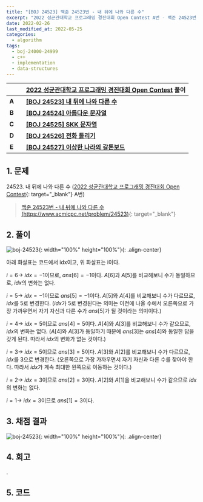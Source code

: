 ```yaml
---
title: "[BOJ 24523] 백준 24523번 - 내 뒤에 나와 다른 수"
excerpt: "2022 성균관대학교 프로그래밍 경진대회 Open Contest A번 - 백준 24523번 내 뒤에 나와 다른 수 풀이"
date: 2022-02-26
last_modified_at: 2022-05-25
categories:
  - algorithm
tags:
  - boj-24000-24999
  - c++
  - implementation
  - data-structures
---
```


|||[2022 성균관대학교 프로그래밍 경진대회 Open Contest](https://burningfalls.github.io/contest/skku2002-baekjoon-contest/) 풀이|
|:---:|:---:|:---|
|**A**||**[[BOJ 24523] 내 뒤에 나와 다른 수](https://burningfalls.github.io/algorithm/boj-24523/)**|
|**B**||**[[BOJ 24524] 아름다운 문자열](https://burningfalls.github.io/algorithm/boj-24524/)**|
|**C**||**[[BOJ 24525] SKK 문자열](https://burningfalls.github.io/algorithm/boj-24525/)**|
|**D**||**[[BOJ 24526] 전화 돌리기](https://burningfalls.github.io/algorithm/boj-24526/)**|
|**E**||**[[BOJ 24527] 이상한 나라의 갈톤보드](https://burningfalls.github.io/algorithm/boj-24527/)**|

## 1. 문제
$24523$. 내 뒤에 나와 다른 수 ([2022 성균관대학교 프로그래밍 경진대회 Open Contest](https://burningfalls.github.io/contest/2022-skku-baekjoon-contest/){: target="_blank"} A번)

> [백준 24523번 - 내 뒤에 나와 다른 수 (https://www.acmicpc.net/problem/24523)](https://www.acmicpc.net/problem/24523){: target="_blank"}

## 2. 풀이

![boj-24523](https://user-images.githubusercontent.com/30232837/161427788-b26d2b99-1810-4df5-bfff-dfb406fdc572.png "boj-24523"){: width="100%" height="100%"}{: .align-center}

아래 화살표는 코드에서 idx이고, 위 화살표는 i이다.

$i=6 \rightarrow$ $idx=-1$이므로, $ans[6]=-1$이다. $A[6]$과 $A[5]$를 비교해보니 수가 동일하므로, $idx$의 변화는 없다.

$i=5 \rightarrow$ $idx=-1$이므로 $ans[5]=-1$이다. $A[5]$와 $A[4]$를 비교해보니 수가 다르므로, $idx$를 $5$로 변경한다. ($idx$가 $5$로 변경된다는 의미는 이전에 나올 수에서 오른쪽으로 가장 가까우면서 자기 자신과 다른 수가 $ans[5]$가 될 것이라는 의미이다.)

$i=4 \rightarrow$ $idx=5$이므로 $ans[4]=5$이다. $A[4]$와 $A[3]$를 비교해보니 수가 같으므로, $idx$의 변화는 없다. ($A[4]$와 $A[3]$가 동일하기 때문에 $ans[3]$는 $ans[4]$와 동일한 답을 갖게 된다. 따라서 $idx$의 변화가 없는 것이다.)

$i=3 \rightarrow$ $idx=5$이므로 $ans[3]=5$이다. $A[3]$와 $A[2]$를 비교해보니 수가 다르므로, $idx$를 $3$으로 변경한다. (오른쪽으로 가장 가까우면서 자기 자신과 다른 수를 찾아야 한다. 따라서 $idx$가 계속 최대한 왼쪽으로 이동하는 것이다.)

$i=2 \rightarrow$ $idx=3$이므로 $ans[2]=3$이다. $A[2]$와 $A[1]$을 비교해보니 수가 같으므로 $idx$의 변화는 없다.

$i=1 \rightarrow$ $idx=3$이므로 $ans[1]=3$이다. 

## 3. 채점 결과

![boj-24523](https://user-images.githubusercontent.com/30232837/161427959-586bac5b-b6b5-4f35-8a9c-9ceea23b3243.png "boj-24523"){: width="100%" height="100%"}{: .align-center}

## 4. 회고

.

## 5. 코드

<script src="https://gist.github.com/BurningFalls/4e40ff31721ef70219a5306f038d928d.js"></script>